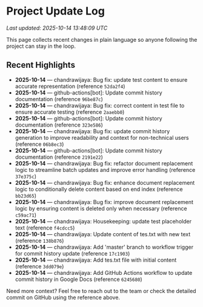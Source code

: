 # Project Update Log

_Last updated: 2025-10-14 13:48:09 UTC_

This page collects recent changes in plain language so anyone following the project can stay in the loop.

## Recent Highlights

- **2025-10-14** — chandrawijaya: Bug fix: update test content to ensure accurate representation (reference `52da2f4`)
- **2025-10-14** — github-actions[bot]: Update commit history documentation (reference `96be87c`)
- **2025-10-14** — chandrawijaya: Bug fix: correct content in test file to ensure accurate testing (reference `2aaebb0`)
- **2025-10-14** — github-actions[bot]: Update commit history documentation (reference `323e586`)
- **2025-10-14** — chandrawijaya: Bug fix: update commit history generation to improve readability and context for non-technical users (reference `06b8ec3`)
- **2025-10-14** — github-actions[bot]: Update commit history documentation (reference `2191e22`)
- **2025-10-14** — chandrawijaya: Bug fix: refactor document replacement logic to streamline batch updates and improve error handling (reference `37e375c`)
- **2025-10-14** — chandrawijaya: Bug fix: enhance document replacement logic to conditionally delete content based on end index (reference `bb23d65`)
- **2025-10-14** — chandrawijaya: Bug fix: improve document replacement logic by ensuring content is deleted only when necessary (reference `c59ac71`)
- **2025-10-14** — chandrawijaya: Housekeeping: update test placeholder text (reference `f4cdcc5`)
- **2025-10-14** — chandrawijaya: Update content of tes.txt with new text (reference `138b876`)
- **2025-10-14** — chandrawijaya: Add 'master' branch to workflow trigger for commit history update (reference `17c1903`)
- **2025-10-14** — chandrawijaya: Add tes.txt file with initial content (reference `3dd079e`)
- **2025-10-14** — chandrawijaya: Add GitHub Actions workflow to update commit history in Google Docs (reference `6245680`)

Need more context? Feel free to reach out to the team or check the detailed commit on GitHub using the reference above.
